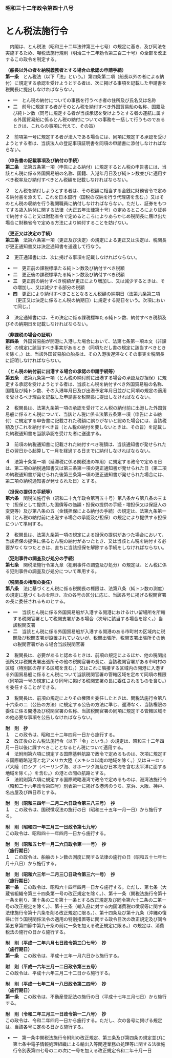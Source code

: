 ### 昭和三十二年政令第四十八号  
# とん税法施行令  
　内閣は、とん税法（昭和三十二年法律第三十七号）の規定に基き、及び同法を実施するため、噸税法施行規則（明治三十二年勅令第三百二十号）の全部を改正するこの政令を制定する。  
  
**（船長以外の者を納税義務者とする場合の承認の申請手続）**  
**第一条**　とん税法（以下「法」という。）第四条第二項（船長以外の者による納付）に規定する承認を受けようとする者は、次に掲げる事項を記載した申請書を税関長に提出しなければならない。  
* **一**　とん税の納付についての事務を行うべき者の住所及び氏名又は名称  
* **二**　前号に規定する者がそのとん税を納付すべき外国貿易船の名称、国籍及び純トン数（同号に規定する者が当該承認を受けようとする者の運航に属する外国貿易船に係るとん税の納付についての事務を一括して行うものであるときは、これらの事項に代えて、その旨）  
  
**２**　前項第一号に規定する者が法人である場合には、同項に規定する承認を受けようとする者は、当該法人の登記事項証明書を同項の申請書に添付しなければならない。  
  
**（申告書の記載事項及び納付の手続）**  
**第二条**　法第五条第一項（申告による納付）に規定するとん税の申告書には、当該とん税に係る外国貿易船の名称、国籍、入港年月日及び純トン数並びに適用すべき税率及び納付すべきとん税額を記載しなければならない。  
  
**２**　とん税を納付しようとする者は、その税額に相当する金銭に財務省令で定める納付書を添えて、これを日本銀行（国税の収納を行う代理店を含む。）又はそのとん税の収納を行う税関職員に納付しなければならない。ただし、証券をもつてする歳入納付に関する法律（大正五年法律第十号）の定めるところにより証券で納付すること又は財務省令で定めるところによりあらかじめ税関長に届け出た場合に財務省令で定める方法により納付することを妨げない。  
  
**（更正又は決定の手続）**  
**第三条**　法第六条第一項（更正及び決定）の規定による更正又は決定は、税関長が更正通知書又は決定通知書を送達して行なう。  
  
**２**　更正通知書には、次に掲げる事項を記載しなければならない。  
* **一**　更正前の課税標準たる純トン数及び納付すべき税額  
* **二**　更正後の課税標準たる純トン数及び納付すべき税額  
* **三**　更正前の納付すべき税額が更正により増加し、又は減少するときは、その増加し、又は減少する部分の税額  
* **四**　更正により納付すべきこととなるとん税額の納期日（法第六条第二項（更正又は決定に係るとん税の納期日）に規定する期日をいう。次項において同じ。）  
  
**３**　決定通知書には、その決定に係る課税標準たる純トン数、納付すべき税額及びその納期日を記載しなければならない。  
  
**（非課税の場合の証明）**  
**第四条**　外国貿易船が開港に入港した場合において、法第七条第一項本文（非課税）の規定に該当すべき事実があるとき（同項ただし書の規定に該当すべきときを除く。）は、当該外国貿易船の船長は、その入港後遅滞なくその事実を税関長に証明しなければならない。  
  
**（とん税の納付前に出港する場合の承認の申請手続等）**  
**第五条**　法第九条第一項（とん税の納付前に出港する場合の承認及び担保）に規定する承認を受けようとする者は、当該とん税を納付すべき外国貿易船の名称、国籍及び純トン数、その入港年月日及び出港予定年月日並びに同項の規定の適用を受けるべき理由を記載した申請書を税関長に提出しなければならない。  
  
**２**　税関長は、法第九条第一項の承認を受けてとん税の納付前に出港した外国貿易船に係るとん税について、当該とん税に係る法第五条第一項（申告による納付）に規定する申告書に記載された税額に誤りがないと認めた場合には、当該税額及びこれを納付すべき旨（とん税の納付を要しないときは、その旨）を記載した納税通知書を当該承認を受けた者に送達する。  
  
**３**　前項の納税通知書に記載された納付すべき税額は、当該通知書が発せられた日の翌日から起算して一月を経過する日までに納付しなければならない。  
  
**４**　法第十条第一項（延滞税に係る関税法の準用）に規定する政令で定める日は、第二項の納税通知書又は第三条第一項の更正通知書が発せられた日（第二項の納税通知書が発せられた後第三条第一項の更正通知書が発せられた場合には、第二項の納税通知書が発せられた日）とする。  
  
**（担保の提供の手続等）**  
**第六条**　関税法施行令（昭和二十九年政令第百五十号）第八条から第八条の三まで（担保として提供した国債等の価額・担保の提供の手続・増担保又は保証人の変更等）及び第八条の五（金銭担保による納付の手続）の規定は、法第九条第一項（とん税の納付前に出港する場合の承認及び担保）の規定により提供する担保について準用する。  
  
**２**　税関長は、法第九条第一項の規定による担保の提供があつた場合において、当該担保の提供に係るとん税の納付があつたとき、又は当該とん税を納付する必要がなくなつたときは、直ちに当該担保を解除する手続をしなければならない。  
  
**（犯則事件の調査及び処分の手続）**  
**第七条**　関税法施行令第九章（犯則事件の調査及び処分）の規定は、とん税に係る犯則事件の調査及び処分について準用する。  
  
**（税関長の権限の委任）**  
**第八条**　法に基づくとん税に係る税関長の権限は、法第八条（純トン数の測度）の規定に基づくものを除き、次の各号の区分に応じ、当該各号に掲げる税関官署の長に委任されるものとする。  
* **一**　当該とん税に係る外国貿易船が入港する開港におけるけい留場所を所轄する税関官署として税関支署がある場合（次号に該当する場合を除く。）当該税関支署  
* **二**　当該とん税に係る外国貿易船が入港する開港のある市町村の区域内に税関及び税関支署が設置されていないが、税関出張所、税関支署出張所その他の税関官署がある場合当該税関官署  
  
**２**　税関長は、必要があると認めるときは、前項の規定によるほか、他の税関出張所又は税関支署出張所その他の税関官署の長に、当該税関官署がある市町村の区域（特別区の存する区域を含む。）又はこれに隣接する区域内の開港に入港する外国貿易船に係るとん税について当該税関官署の管轄区域を定めて同項の権限（同項第一号の規定により同号に掲げる税関支署の長に委任されるものを含む。）を委任することができる。  
  
**３**　税関長は、前項の規定によりその権限を委任したときは、関税法施行令第八十六条の二（公告の方法）に規定する公告の方法に準じ、遅滞なく、当該権限の委任に係る開港及び税関官署の名称、当該税関官署の同項に規定する管轄区域その他必要な事項を公告しなければならない。  
  
**附　則　抄**  
**１**　この政令は、昭和三十二年四月一日から施行する。  
**２**　改正後のとん税法施行令（以下「令」という。）の規定は、昭和三十二年四月一日以後に課すべきこととなるとん税について適用する。  
**４**　法附則第六項に規定する国際基幹航路で政令で定めるものは、次項に規定する国際戦略港湾と北アメリカ大陸（メキシコ以南の地域を除く。）又はヨーロッパ大陸（ロシア（ベーリング海、オホーツク海及び日本海を含む太平洋に面する地域を除く。）を含む。）の港との間の航路とする。  
**５**　法附則第六項に規定する国際戦略港湾で政令で定めるものは、港湾法施行令（昭和二十六年政令第四号）別表第一に掲げる港湾のうち、京浜、大阪、神戸、名古屋及び四日市とする。  
  
**附　則（昭和三四年一二月二六日政令第三八三号）　抄**  
**１**　この政令は、国税徴収法の施行の日（昭和三十五年一月一日）から施行する。  
  
**附　則（昭和四一年三月三一日政令第七九号）**  
この政令は、昭和四十一年四月一日から施行する。  
  
**附　則（昭和五七年一月二六日政令第一一号）　抄**  
**（施行期日）**  
**１**　この政令は、船舶のトン数の測度に関する法律の施行の日（昭和五十七年七月十八日）から施行する。  
  
**附　則（昭和六三年一二月三〇日政令第三六一号）　抄**  
**（施行期日）**  
**第一条**　この政令は、昭和六十四年四月一日から施行する。ただし、第七条（大蔵省組織令第三十四条第一号の改正規定を除く。）、第十一条（関税法施行令第十一条を削り、第十条の二を第十一条とする改正規定及び同令第六十二条の二第一号の改正規定を除く。）、第十三条（輸入品に対する内国消費税の徴収等に関する法律施行令第十六条を削る改正規定に限る。）、第十四条及び第十九条（沖縄の復帰に伴う国税関係法令の適用の特別措置等に関する政令目次の改正規定及び同令第五章第四節中第九十条の前に一条を加える改正規定に限る。）の規定は、消費税法の施行の日から施行する。  
  
**附　則（平成一二年六月七日政令第三〇七号）　抄**  
**（施行期日）**  
**第一条**　この政令は、平成十三年一月六日から施行する。  
  
**附　則（平成一六年三月一二日政令第三五号）**  
この政令は、平成十六年三月二十二日から施行する。  
  
**附　則（平成一七年二月一八日政令第二四号）　抄**  
**（施行期日）**  
**第一条**　この政令は、不動産登記法の施行の日（平成十七年三月七日）から施行する。  
  
**附　則（令和二年三月三一日政令第一二八号）　抄**  
この政令は、令和二年四月一日から施行する。ただし、次の各号に掲げる規定は、当該各号に定める日から施行する。  
* **一**　第一条中関税法施行令附則の改正規定、第三条及び第四条の規定並びに第七条中電子情報処理組織による輸出入等関連業務の処理等に関する法律施行令別表第四七号の二の次に一号を加える改正規定令和二年十月一日  
  

